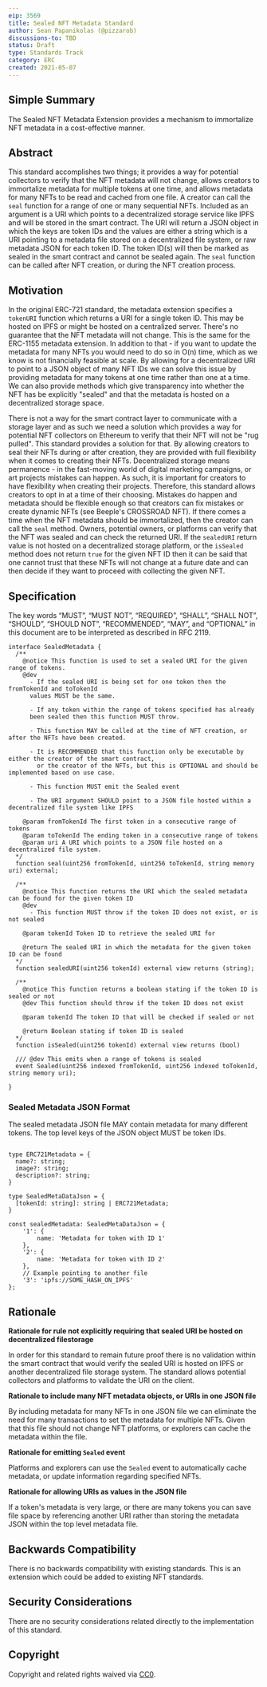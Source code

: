 ```yaml
---
eip: 3569
title: Sealed NFT Metadata Standard
author: Sean Papanikolas (@pizzarob)
discussions-to: TBD
status: Draft
type: Standards Track
category: ERC
created: 2021-05-07
---
```


## Simple Summary

The Sealed NFT Metadata Extension provides a mechanism to immortalize NFT metadata in a cost-effective manner.

## Abstract

This standard accomplishes two things; it provides a way for potential collectors to verify that the NFT metadata will not change, allows creators to immortalize metadata for multiple tokens at one time, and allows metadata for many NFTs to be read and cached from one file. A creator can call the `seal` function for a range of one or many sequential NFTs. Included as an argument is a URI which points to a decentralized storage service like IPFS and will be stored in the smart contract. The URI will return a JSON object in which the keys are token IDs and the values are either a string which is a URI pointing to a metadata file stored on a decentralized file system, or raw metadata JSON for each token ID. The token ID(s) will then be marked as sealed in the smart contract and cannot be sealed again. The `seal` function can be called after NFT creation, or during the NFT creation process.

## Motivation

In the original ERC-721 standard, the metadata extension specifies a `tokenURI` function which returns a URI for a single token ID. This may be hosted on IPFS or might be hosted on a centralized server. There's no guarantee that the NFT metadata will not change. This is the same for the ERC-1155 metadata extension. In addition to that - if you want to update the metadata for many NFTs you would need to do so in O(n) time, which as we know is not financially feasible at scale. By allowing for a decentralized URI to point to a JSON object of many NFT IDs we can solve this issue by providing metadata for many tokens at one time rather than one at a time. We can also provide methods which give transparency into whether the NFT has be explicitly "sealed" and that the metadata is hosted on a decentralized storage space.

There is not a way for the smart contract layer to communicate with a storage layer and as such we need a solution which provides a way for potential NFT collectors on Ethereum to verify that their NFT will not be "rug pulled". This standard provides a solution for that. By allowing creators to seal their NFTs during or after creation, they are provided with full flexibility when it comes to creating their NFTs. Decentralized storage means permanence - in the fast-moving world of digital marketing campaigns, or art projects mistakes can happen. As such, it is important for creators to have flexibility when creating their projects. Therefore, this standard allows creators to opt in at a time of their choosing. Mistakes do happen and metadata should be flexible enough so that creators can fix mistakes or create dynamic NFTs (see Beeple's CROSSROAD NFT). If there comes a time when the NFT metadata should be immortalized, then the creator can call the `seal` method. Owners, potential owners, or platforms can verify that the NFT was sealed and can check the returned URI. If the `sealedURI` return value is not hosted on a decentralized storage platform, or the `isSealed` method does not return `true` for the given NFT ID then it can be said that one cannot trust that these NFTs will not change at a future date and can then decide if they want to proceed with collecting the given NFT.

## Specification

The key words “MUST”, “MUST NOT”, “REQUIRED”, “SHALL”, “SHALL NOT”, “SHOULD”, “SHOULD NOT”, “RECOMMENDED”, “MAY”, and “OPTIONAL” in this document are to be interpreted as described in RFC 2119.

```
interface SealedMetadata {
  /**
    @notice This function is used to set a sealed URI for the given range of tokens.
    @dev
      - If the sealed URI is being set for one token then the fromTokenId and toTokenId
      values MUST be the same.

      - If any token within the range of tokens specified has already
      been sealed then this function MUST throw.

      - This function MAY be called at the time of NFT creation, or after the NFTs have been created.

      - It is RECOMMENDED that this function only be executable by either the creator of the smart contract,
        or the creator of the NFTs, but this is OPTIONAL and should be implemented based on use case.

      - This function MUST emit the Sealed event

      - The URI argument SHOULD point to a JSON file hosted within a decentralized file system like IPFS

    @param fromTokenId The first token in a consecutive range of tokens
    @param toTokenId The ending token in a consecutive range of tokens
    @param uri A URI which points to a JSON file hosted on a decentralized file system.
  */
  function seal(uint256 fromTokenId, uint256 toTokenId, string memory uri) external;

  /**
    @notice This function returns the URI which the sealed metadata can be found for the given token ID
    @dev
      - This function MUST throw if the token ID does not exist, or is not sealed

    @param tokenId Token ID to retrieve the sealed URI for

    @return The sealed URI in which the metadata for the given token ID can be found
  */
  function sealedURI(uint256 tokenId) external view returns (string);

  /**
    @notice This function returns a boolean stating if the token ID is sealed or not
    @dev This function should throw if the token ID does not exist

    @param tokenId The token ID that will be checked if sealed or not

    @return Boolean stating if token ID is sealed
  */
  function isSealed(uint256 tokenId) external view returns (bool)

  /// @dev This emits when a range of tokens is sealed
  event Sealed(uint256 indexed fromTokenId, uint256 indexed toTokenId, string memory uri);

}
```

### Sealed Metadata JSON Format

The sealed metadata JSON file MAY contain metadata for many different tokens. The top level keys of the JSON object MUST be token IDs.

```

type ERC721Metadata = {
  name?: string;
  image?: string;
  description?: string;
}

type SealedMetaDataJson = {
  [tokenId: string]: string | ERC721Metadata;
}

const sealedMetadata: SealedMetaDataJson = {
    '1': {
        name: 'Metadata for token with ID 1'
    },
    '2': {
        name: 'Metadata for token with ID 2'
    },
    // Example pointing to another file
    '3': 'ipfs://SOME_HASH_ON_IPFS'
};
```

## Rationale

**Rationale for rule not explicitly requiring that sealed URI be hosted on decentralized filestorage**

In order for this standard to remain future proof there is no validation within the smart contract that would verify the sealed URI is hosted on IPFS or another decentralized file storage system. The standard allows potential collectors and platforms to validate the URI on the client.

**Rationale to include many NFT metadata objects, or URIs in one JSON file**

By including metadata for many NFTs in one JSON file we can eliminate the need for many transactions to set the metadata for multiple NFTs. Given that this file should not change NFT platforms, or explorers can cache the metadata within the file.

**Rationale for emitting `Sealed` event**

Platforms and explorers can use the `Sealed` event to automatically cache metadata, or update information regarding specified NFTs.

**Rationale for allowing URIs as values in the JSON file**

If a token's metadata is very large, or there are many tokens you can save file space by referencing another URI rather than storing the metadata JSON within the top level metadata file.

## Backwards Compatibility

There is no backwards compatibility with existing standards. This is an extension which could be added to existing NFT standards.

## Security Considerations

There are no security considerations related directly to the implementation of this standard.

## Copyright

Copyright and related rights waived via [CC0](https://creativecommons.org/publicdomain/zero/1.0/).
